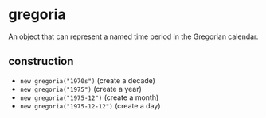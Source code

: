 # gregoria

An object that can represent a named time period in the Gregorian calendar.

## construction

* `new gregoria("1970s")` (create a decade)
* `new gregoria("1975")` (create a year)
* `new gregoria("1975-12")` (create a month)
* `new gregoria("1975-12-12")` (create a day)

